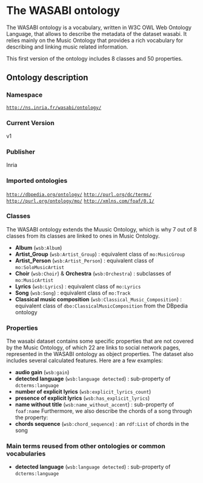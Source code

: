 # The WASABI ontology

The WASABI ontology is a vocabulary, written in W3C OWL Web Ontology Language, that allows to describe the metadata of the dataset wasabi. It relies mainly on the Music Ontology that provides a rich vocabulary for describing and linking music related information.

This first version of the ontology includes 8 classes and 50 properties.

## Ontology description
### Namespace
[`http://ns.inria.fr/wasabi/ontology/`](http://ns.inria.fr/wasabi/ontology/)

### Current Version
v1

### Publisher
Inria

### Imported ontologies
[`http://dbpedia.org/ontology/`](http://dbpedia.org/ontology/)
[`http://purl.org/dc/terms/`](http://purl.org/dc/terms/)
[`http://purl.org/ontology/mo/`](http://purl.org/ontology/mo/)
[`http://xmlns.com/foaf/0.1/`](http://xmlns.com/foaf/0.1/)

### Classes
The WASABI ontology extends the Muusic Ontology, which is why 7 out of 8 classes from its classes are linked to ones in Music Ontology.
- **Album** (`wsb:Album`)
- **Artist_Group** (`wsb:Artist_Group`) : equivalent class of `mo:MusicGroup`
- **Artist_Person** (`wsb:Artist_Person`) : equivalent class of `mo:SoloMusicArtist`
- **Choir** (`wsb:Choir`) & **Orchestra** (`wsb:Orchestra`) : subclasses of `mo:MusicArtist`
- **Lyrics** (`wsb:Lyrics`) : equivalent class of `mo:Lyrics`
- **Song** (`wsb:Song`) : equivalent class of `mo:Track`
- **Classical music composition** (`wsb:Classical_Music_Composition`) : equivalent class of `dbo:ClassicalMusicComposition` from the DBpedia ontology

### Properties
The wasabi dataset contains some specific properties that are not covered by the Music Ontology, of which 22 are links to social network pages, represented in the WASABI ontology as object properties.
The dataset also includes several calculated features. Here are a few examples:
- **audio gain** (`wsb:gain`)
- **detected language** (`wsb:language detected`) : sub-property of `dcterms:language`
- **number of explicit lyrics** (`wsb:explicit_lyrics_count`)
- **presence of explicit lyrics** (`wsb:has_explicit_lyrics`)
- **name without title** (`wsb:name_without_accent`) : sub-property of `foaf:name`
Furthermore, we also describe the chords of a song through the property:
- **chords sequence** (`wsb:chord_sequence`) : an `rdf:List` of chords in the song

### Main terms reused from other ontologies or common vocabularies
- **detected language** (`wsb:language detected`) : sub-property of `dcterms:language`





